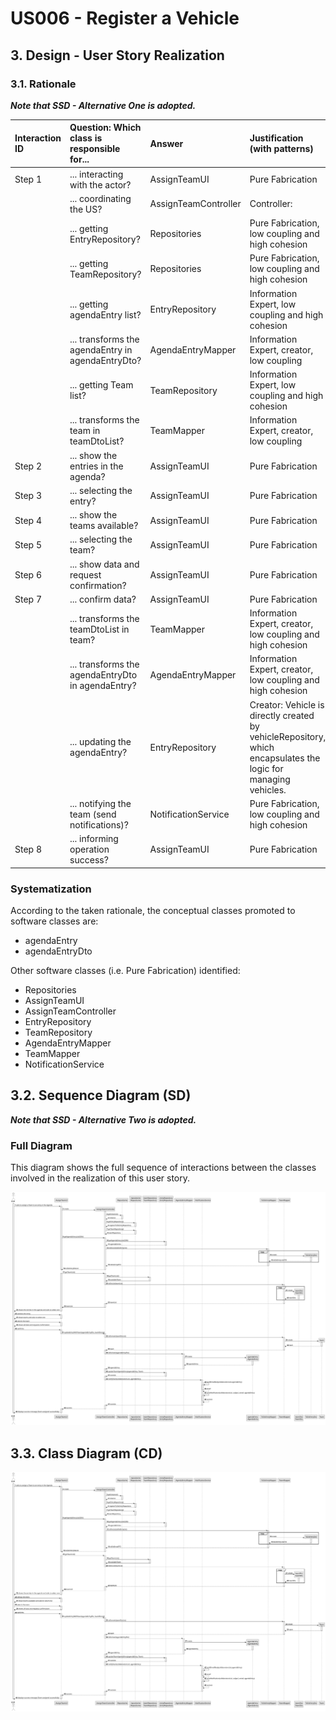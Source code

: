 # US006 - Register a Vehicle 

## 3. Design - User Story Realization 

### 3.1. Rationale

_**Note that SSD - Alternative One is adopted.**_


| Interaction ID | Question: Which class is responsible for...       | Answer               | Justification (with patterns)                                                                                  |
|:---------------|:--------------------------------------------------|:---------------------|:---------------------------------------------------------------------------------------------------------------|
| Step 1         | ... interacting with the actor?                   | AssignTeamUI         | Pure Fabrication                                                                                               |
|                | ... coordinating the US?                          | AssignTeamController | Controller:                                                                                                    |
|                | ... getting EntryRepository?                      | Repositories         | Pure Fabrication, low coupling and high cohesion                                                               |
|                | ... getting TeamRepository?                       | Repositories         | Pure Fabrication, low coupling and high cohesion                                                               |
|                | ... getting agendaEntry list?                     | EntryRepository      | Information Expert, low coupling and high cohesion                                                             |
|                | ... transforms the agendaEntry in agendaEntryDto? | AgendaEntryMapper    | Information Expert, creator, low coupling                                                                      |
|                | ... getting Team list?                            | TeamRepository       | Information Expert, low coupling and high cohesion                                                             |
|                | ... transforms the team in teamDtoList?           | TeamMapper           | Information Expert, creator, low coupling                                                                      |
| Step 2         | ... show the entries in the agenda?               | AssignTeamUI         | Pure Fabrication                                                                                               |
| Step 3         | ... selecting the entry?                          | AssignTeamUI         | Pure Fabrication                                                                                               |
| Step 4         | ... show the teams available?                     | AssignTeamUI         | Pure Fabrication                                                                                               |
| Step 5         | ... selecting the team?                           | AssignTeamUI         | Pure Fabrication                                                                                               |
| Step 6         | ... show data and request confirmation?           | AssignTeamUI         | Pure Fabrication                                                                                               |
| Step 7         | ... confirm data?                                 | AssignTeamUI         | Pure Fabrication                                                                                               |
|                | ... transforms the teamDtoList in team?           | TeamMapper           | Information Expert, creator, low coupling and high cohesion                                                    |
|                | ... transforms the agendaEntryDto in agendaEntry? | AgendaEntryMapper    | Information Expert, creator, low coupling and high cohesion                                                    |
|                | ... updating the agendaEntry?                     | EntryRepository      | Creator: Vehicle is directly created by vehicleRepository, which encapsulates the logic for managing vehicles. |
|                | ... notifying the team (send notifications)?      | NotificationService  | Pure Fabrication, low coupling and high cohesion                                                               |
| Step 8         | ... informing operation success?                  | AssignTeamUI         | Pure Fabrication                                                                                               | 


### Systematization ##

According to the taken rationale, the conceptual classes promoted to software classes are: 

* agendaEntry
* agendaEntryDto


Other software classes (i.e. Pure Fabrication) identified: 

* Repositories
* AssignTeamUI
* AssignTeamController
* EntryRepository
* TeamRepository
* AgendaEntryMapper
* TeamMapper
* NotificationService



## 3.2. Sequence Diagram (SD)

_**Note that SSD - Alternative Two is adopted.**_

### Full Diagram

This diagram shows the full sequence of interactions between the classes involved in the realization of this user story.

![Sequence Diagram - Full](svg/us023-sequence-diagram-full.svg)


## 3.3. Class Diagram (CD)

![Class Diagram](svg/us006-class-diagram.svg)